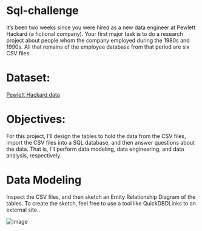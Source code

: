 # Sql-challenge
It’s been two weeks since you were hired as a new data engineer at Pewlett Hackard (a fictional company). Your first major task is to do a research project about people whom the company employed during the 1980s and 1990s. All that remains of the employee database from that period are six CSV files.

# Dataset:

[Pewlett Hackard data](https://github.com/dilqvl62/sql-challenge/tree/main/EmployeeSQL/data)

# Objectives:
For this project, I’ll design the tables to hold the data from the CSV files, import the CSV files into a SQL database, and then answer questions about the data. That is, I’ll perform data modeling, data engineering, and data analysis, respectively.

# Data Modeling

Inspect the CSV files, and then sketch an Entity Relationship Diagram of the tables. To create the sketch, feel free to use a tool like QuickDBDLinks to an external site..


![image](https://github.com/dilqvl62/sql-challenge/assets/107519883/71403308-6aa7-4655-ba62-49d39120f4e5)
